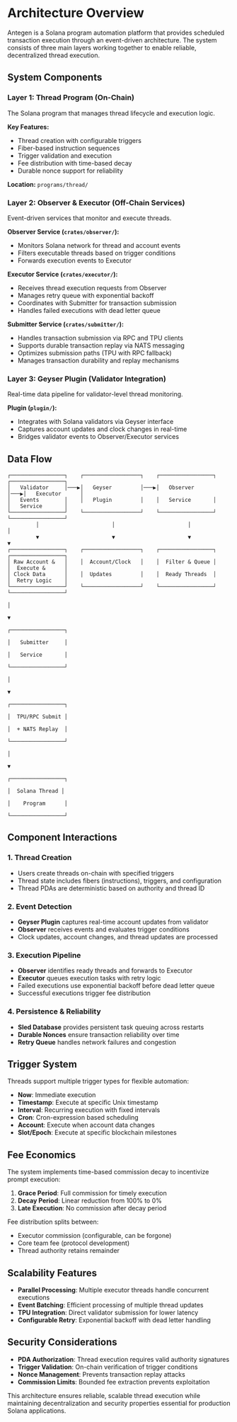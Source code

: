 # Architecture Overview

Antegen is a Solana program automation platform that provides scheduled transaction execution through an event-driven architecture. The system consists of three main layers working together to enable reliable, decentralized thread execution.

## System Components

### Layer 1: Thread Program (On-Chain)
The Solana program that manages thread lifecycle and execution logic.

**Key Features:**
- Thread creation with configurable triggers
- Fiber-based instruction sequences
- Trigger validation and execution
- Fee distribution with time-based decay
- Durable nonce support for reliability

**Location:** `programs/thread/`

### Layer 2: Observer & Executor (Off-Chain Services)
Event-driven services that monitor and execute threads.

**Observer Service (`crates/observer/`):**
- Monitors Solana network for thread and account events
- Filters executable threads based on trigger conditions
- Forwards execution events to Executor

**Executor Service (`crates/executor/`):**
- Receives thread execution requests from Observer
- Manages retry queue with exponential backoff
- Coordinates with Submitter for transaction submission
- Handles failed executions with dead letter queue

**Submitter Service (`crates/submitter/`):**
- Handles transaction submission via RPC and TPU clients
- Supports durable transaction replay via NATS messaging
- Optimizes submission paths (TPU with RPC fallback)
- Manages transaction durability and replay mechanisms

### Layer 3: Geyser Plugin (Validator Integration)
Real-time data pipeline for validator-level thread monitoring.

**Plugin (`plugin/`):**
- Integrates with Solana validators via Geyser interface
- Captures account updates and clock changes in real-time
- Bridges validator events to Observer/Executor services

## Data Flow

```
┌─────────────────┐    ┌──────────────────┐    ┌─────────────────┐    ┌─────────────────┐
│   Validator     │───▶│   Geyser         │───▶│   Observer      │───▶│   Executor      │
│   Events        │    │   Plugin         │    │   Service       │    │   Service       │
└─────────────────┘    └──────────────────┘    └─────────────────┘    └─────────────────┘
         │                       │                       │                       │
         ▼                       ▼                       ▼                       ▼
┌─────────────────┐    ┌──────────────────┐    ┌─────────────────┐    ┌─────────────────┐
│ Raw Account &   │    │  Account/Clock   │    │  Filter & Queue │    │  Execute &      │
│ Clock Data      │    │  Updates         │    │  Ready Threads  │    │  Retry Logic    │
└─────────────────┘    └──────────────────┘    └─────────────────┘    └─────────────────┘
                                                                                │
                                                                                ▼
                                                                       ┌─────────────────┐
                                                                       │   Submitter     │
                                                                       │   Service       │
                                                                       └─────────────────┘
                                                                                │
                                                                                ▼
                                                                       ┌─────────────────┐
                                                                       │  TPU/RPC Submit │
                                                                       │  + NATS Replay  │
                                                                       └─────────────────┘
                                                                                │
                                                                                ▼
                                                                       ┌─────────────────┐
                                                                       │  Solana Thread │
                                                                       │    Program      │
                                                                       └─────────────────┘
```

## Component Interactions

### 1. Thread Creation
- Users create threads on-chain with specified triggers
- Thread state includes fibers (instructions), triggers, and configuration
- Thread PDAs are deterministic based on authority and thread ID

### 2. Event Detection
- **Geyser Plugin** captures real-time account updates from validator
- **Observer** receives events and evaluates trigger conditions
- Clock updates, account changes, and thread updates are processed

### 3. Execution Pipeline
- **Observer** identifies ready threads and forwards to Executor
- **Executor** queues execution tasks with retry logic
- Failed executions use exponential backoff before dead letter queue
- Successful executions trigger fee distribution

### 4. Persistence & Reliability
- **Sled Database** provides persistent task queuing across restarts
- **Durable Nonces** ensure transaction reliability over time
- **Retry Queue** handles network failures and congestion

## Trigger System

Threads support multiple trigger types for flexible automation:

- **Now**: Immediate execution
- **Timestamp**: Execute at specific Unix timestamp
- **Interval**: Recurring execution with fixed intervals
- **Cron**: Cron-expression based scheduling
- **Account**: Execute when account data changes
- **Slot/Epoch**: Execute at specific blockchain milestones

## Fee Economics

The system implements time-based commission decay to incentivize prompt execution:

1. **Grace Period**: Full commission for timely execution
2. **Decay Period**: Linear reduction from 100% to 0%
3. **Late Execution**: No commission after decay period

Fee distribution splits between:
- Executor commission (configurable, can be forgone)
- Core team fee (protocol development)
- Thread authority retains remainder

## Scalability Features

- **Parallel Processing**: Multiple executor threads handle concurrent executions
- **Event Batching**: Efficient processing of multiple thread updates
- **TPU Integration**: Direct validator submission for lower latency
- **Configurable Retry**: Exponential backoff with dead letter handling

## Security Considerations

- **PDA Authorization**: Thread execution requires valid authority signatures
- **Trigger Validation**: On-chain verification of trigger conditions
- **Nonce Management**: Prevents transaction replay attacks
- **Commission Limits**: Bounded fee extraction prevents exploitation

This architecture ensures reliable, scalable thread execution while maintaining decentralization and security properties essential for production Solana applications.